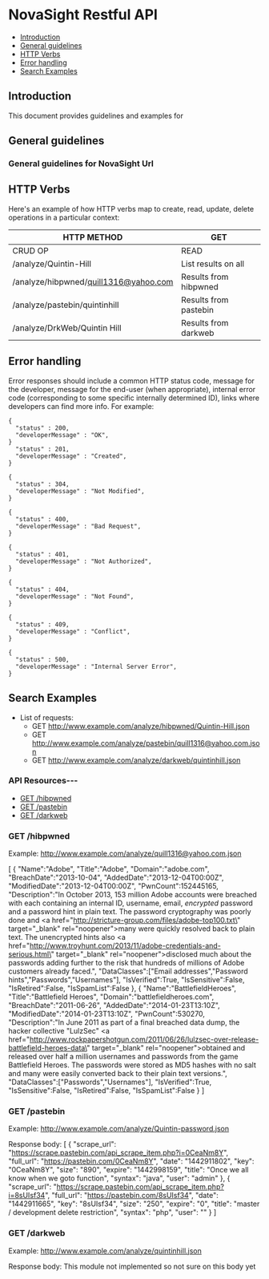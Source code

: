 # NovaSight Restful API 

* [Introduction](#introduction)
* [General guidelines](#general-guidelines)
* [HTTP Verbs](#http-verbs)
* [Error handling](#error-handling)
* [Search Examples](#search-examples)

## Introduction

This document provides guidelines and examples for 

## General guidelines

### General guidelines for NovaSight Url

## HTTP Verbs

Here's an example of how HTTP verbs map to create, read, update, delete operations in a particular context:

| HTTP METHOD                             | GET                  | 
| --------------------------------------- | -------------------- | 
| CRUD OP                                 | READ                 | 
| /analyze/Quintin-Hill                   | List results on all  | 
| /analyze/hibpwned/quill1316@yahoo.com   | Results from hibpwned|
| /analyze/pastebin/quintinhill           | Results from pastebin| 
| /analyze/DrkWeb/Quintin Hill            | Results from darkweb | 
## Error handling

Error responses should include a common HTTP status code, message for the developer, message for the end-user (when appropriate), internal error code (corresponding to some specific internally determined ID), links where developers can find more info. For example:

   
    {
      "status" : 200,
      "developerMessage" : "OK",
    }
      "status" : 201,
      "developerMessage" : "Created",
    }
    
    {
      "status" : 304,
      "developerMessage" : "Not Modified",
    }
    
    {
      "status" : 400,
      "developerMessage" : "Bad Request",
    }
    
    {
      "status" : 401,
      "developerMessage" : "Not Authorized",
    }
 
    {
      "status" : 404,
      "developerMessage" : "Not Found",
    }
    
    {
      "status" : 409,
      "developerMessage" : "Conflict",
    }
    
    {
      "status" : 500,
      "developerMessage" : "Internal Server Error",
    }

## Search Examples

* List of requests:
    * GET http://www.example.com/analyze/hibpwned/Quintin-Hill.json 
    * GET http://www.example.com/analyze/pastebin/quill1316@yahoo.com.json
    * GET http://www.example.com/analyze/darkweb/quintinhill.json

### API Resources---


  - [GET /hibpwned](#get-hibpwned)
  - [GET /pastebin](#get-pastebin)
  - [GET /darkweb](#get-darkweb)
  

### GET /hibpwned

Example: http://www.example.com/analyze/quill1316@yahoo.com.json

[
{
"Name":"Adobe",
"Title":"Adobe",
"Domain":"adobe.com",
"BreachDate":"2013-10-04",
"AddedDate":"2013-12-04T00:00Z",
"ModifiedDate":"2013-12-04T00:00Z",
"PwnCount":152445165,
"Description":"In October 2013, 153 million Adobe accounts were breached with each containing an internal ID, username, email, <em>encrypted</em> password and a password hint in plain text. The password cryptography was poorly done and <a href=\"http://stricture-group.com/files/adobe-top100.txt\" target=\"_blank\" rel=\"noopener\">many were quickly resolved back to plain text</a>. The unencrypted hints also <a href=\"http://www.troyhunt.com/2013/11/adobe-credentials-and-serious.html\" target=\"_blank\" rel=\"noopener\">disclosed much about the passwords</a> adding further to the risk that hundreds of millions of Adobe customers already faced.",
"DataClasses":["Email addresses","Password hints","Passwords","Usernames"],
"IsVerified":True,
"IsSensitive":False,
"IsRetired":False,
"IsSpamList":False
},
{
"Name":"BattlefieldHeroes",
"Title":"Battlefield Heroes",
"Domain":"battlefieldheroes.com",
"BreachDate":"2011-06-26",
"AddedDate":"2014-01-23T13:10Z",
"ModifiedDate":"2014-01-23T13:10Z",
"PwnCount":530270,
"Description":"In June 2011 as part of a final breached data dump, the hacker collective &quot;LulzSec&quot; <a href=\"http://www.rockpapershotgun.com/2011/06/26/lulzsec-over-release-battlefield-heroes-data\" target=\"_blank\" rel=\"noopener\">obtained and released over half a million usernames and passwords from the game Battlefield Heroes</a>. The passwords were stored as MD5 hashes with no salt and many were easily converted back to their plain text versions.",
"DataClasses":["Passwords","Usernames"],
"IsVerified":True,
"IsSensitive":False,
"IsRetired":False,
"IsSpamList":False
}
]

### GET /pastebin

Example: http://www.example.com/analyze/Quintin-password.json

Response body: 
[
    {
        "scrape_url": "https://scrape.pastebin.com/api_scrape_item.php?i=0CeaNm8Y",
        "full_url": "https://pastebin.com/0CeaNm8Y",
        "date": "1442911802",
        "key": "0CeaNm8Y",
        "size": "890",
        "expire": "1442998159",
        "title": "Once we all know when we goto function",
        "syntax": "java",
        "user": "admin"
    },
	{
        "scrape_url": "https://scrape.pastebin.com/api_scrape_item.php?i=8sUIsf34",
        "full_url": "https://pastebin.com/8sUIsf34",
        "date": "1442911665",
        "key": "8sUIsf34",
        "size": "250",
        "expire": "0",
        "title": "master / development delete restriction",
        "syntax": "php",
        "user": ""
    }
]
    
### GET /darkweb

Example: http://www.example.com/analyze/quintinhill.json

Response body: This module not implemented so not sure on this body yet





